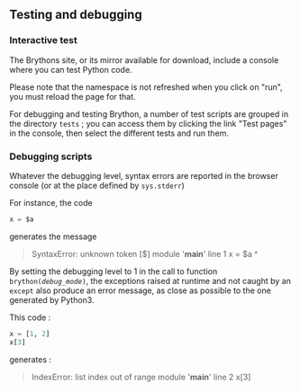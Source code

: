 Testing and debugging
---------------------

### Interactive test

The Brythons site, or its mirror available for download, include a console
where you can test Python code.

Please note that the namespace is not refreshed when you click on "run", you
must reload the page for that.

For debugging and testing Brython, a number of test scripts are grouped in the
directory `tests` ; you can access them by clicking the link  "Test pages" in
the console, then select the different tests and run them.

### Debugging scripts

Whatever the debugging level, syntax errors are reported in the browser
console (or at the place defined by `sys.stderr`)

For instance, the code

```python
x = $a
```
generates the message

>    SyntaxError: unknown token [$]
>    module '__main__' line 1
>    x = $a
>        ^

By setting the debugging level to 1 in the call to function
<code>brython(_debug\_mode_)</code>, the exceptions raised at runtime and not
caught by an `except` also produce an error message, as close as possible to
the one generated by Python3.

This code :
```python
x = [1, 2]
x[3]
```

generates :

>    IndexError: list index out of range
>    module '__main__' line 2
>    x[3]
